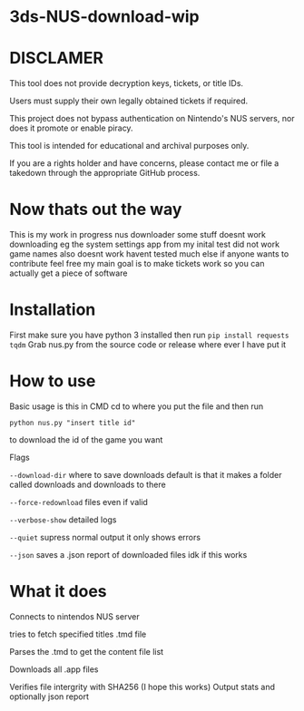 # 3ds-NUS-download-wip


# DISCLAMER

This tool does not provide decryption keys, tickets, or title IDs.

Users must supply their own legally obtained tickets if required.

This project does not bypass authentication on Nintendo's NUS servers, nor does it promote or enable piracy.

This tool is intended for educational and archival purposes only.

If you are a rights holder and have concerns, please contact me or file a takedown through the appropriate GitHub process.

# Now thats out the way

This is my work in progress nus downloader
some stuff doesnt work downloading eg the system settings app from my inital test did not work
game names also doesnt work
havent tested much else if anyone wants to contribute feel free 
my main goal is to make tickets work so you can actually get a piece of software 

# Installation

First make sure you have python 3 installed
then run `pip install requests tqdm`
Grab nus.py from the source code or release where ever I have put it

# How to use

Basic usage is this
in CMD cd to where you put the file
and then run 

`python nus.py "insert title id"`

to download the id of the game you want

Flags

`--download-dir` where to save downloads default is that it makes a folder called downloads and downloads to there

`--force-redownload` files even if valid

`--verbose-show` detailed logs

`--quiet` supress normal output it only shows errors 

`--json` saves a .json report of downloaded files idk if this works


# What it does

Connects to nintendos NUS server

tries to fetch specified titles .tmd file

Parses the .tmd to get the content file list 

Downloads all .app files

Verifies file intergrity with SHA256 (I hope this works)
Output stats and optionally json report 
